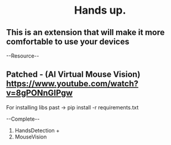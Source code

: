 
<h1 align="center">Hands up.</h1>

## This is an extension that will make it more comfortable to use your devices

--Resource--
## Patched -  (AI Virtual Mouse Vision) https://www.youtube.com/watch?v=8gPONnGIPgw

For installing libs past -> pip install -r requirements.txt

--Complete--
1. HandsDetection +
2. MouseVision
   
